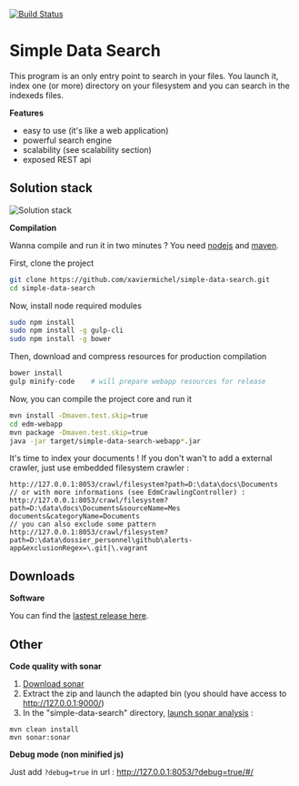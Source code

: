 [![Build Status](https://travis-ci.org/xaviermichel/simple-data-search.png?branch=master)](https://travis-ci.org/xaviermichel/simple-data-search)


Simple Data Search
==================

This program is an only entry point to search in your files.
You launch it, index one (or more) directory on your filesystem and you can search in the indexeds files.

**Features**

- easy to use (it's like a web application)
- powerful search engine
- scalability (see scalability section)
- exposed REST api

Solution stack
--------------

![Solution stack](https://docs.google.com/drawings/d/1TRDdSgP6r0zwp2dezgcPhncy-NdKfb9r6bKF52U0QUE/pub?w=939&amp;h=643)

**Compilation**

Wanna compile and run it in two minutes ? You need [nodejs](http://nodejs.org/) and [maven](http://maven.apache.org/download.cgi).

First, clone the project
```bash
git clone https://github.com/xaviermichel/simple-data-search.git
cd simple-data-search
```

Now, install node required modules
```bash
sudo npm install
sudo npm install -g gulp-cli
sudo npm install -g bower
```

Then, download and compress resources for production compilation
```bash
bower install
gulp minify-code	# will prepare webapp resources for release
```

Now, you can compile the project core and run it
```bash
mvn install -Dmaven.test.skip=true
cd edm-webapp
mvn package -Dmaven.test.skip=true
java -jar target/simple-data-search-webapp*.jar
```

It's time to index your documents ! If you don't wan't to add a external crawler, just use embedded filesystem crawler :
```
http://127.0.0.1:8053/crawl/filesystem?path=D:\data\docs\Documents
// or with more informations (see EdmCrawlingController) :
http://127.0.0.1:8053/crawl/filesystem?path=D:\data\docs\Documents&sourceName=Mes documents&categoryName=Documents
// you can also exclude some pattern
http://127.0.0.1:8053/crawl/filesystem?path=D:\data\dossier_personnel\github\alerts-app&exclusionRegex=\.git|\.vagrant
```


Downloads
---------

**Software**

You can find the [lastest release here](https://github.com/xaviermichel/simple-data-search/releases).


Other
-----

**Code quality with sonar**

1. [Download sonar](http://www.sonarqube.org/downloads/)
2. Extract the zip and launch the adapted bin (you should have access to http://127.0.0.1:9000/)
3. In the "simple-data-search" directory, [launch sonar analysis](http://docs.codehaus.org/display/SONAR/Analyzing+with+Maven) :

```code:bash
mvn clean install
mvn sonar:sonar
```

**Debug mode (non minified js)**

Just add `?debug=true` in url : http://127.0.0.1:8053/?debug=true/#/

